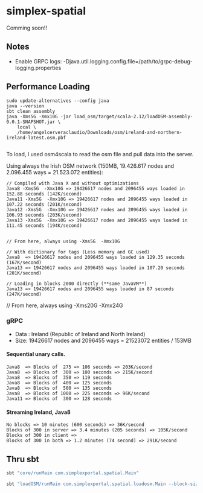 # simplex-spatial

Comming soon!!

## Notes

- Enable GRPC logs: -Djava.util.logging.config.file=/path/to/grpc-debug-logging.properties

## Performance Loading

```
sudo update-alternatives --config java
java --version
sbt clean assembly
java -Xms5G -Xmx10G -jar load_osm/target/scala-2.12/loadOSM-assembly-0.0.1-SNAPSHOT.jar \
    local \
    /home/angelcerveraclaudio/Downloads/osm/ireland-and-northern-ireland-latest.osm.pbf 
 
```

To load, I used osm4scala to read the osm file and pull data into the server.

Using always the Irish OSM network (150MB, 19.426.617 nodes and 2.096.455 ways = 21.523.072 entities):

```
// Compiled with Java X and without optimizations
Java8 -Xms5G  -Xmx10G => 19426617 nodes and 2096455 ways loaded in 152.88 seconds (142K/second)
Java11 -Xms5G  -Xmx10G => 19426617 nodes and 2096455 ways loaded in 107.22 seconds (201K/second)
Java12 -Xms5G  -Xmx10G => 19426617 nodes and 2096455 ways loaded in 106.93 seconds (203K/second)
Java13 -Xms5G  -Xmx10G => 19426617 nodes and 2096455 ways loaded in 111.45 seconds (194K/second)


// From here, always using -Xms5G  -Xmx10G

// With dictionary for tags (Less memory and GC used)
Java8  => 19426617 nodes and 2096455 ways loaded in 129.35 seconds (167K/second)
Java13 => 19426617 nodes and 2096455 ways loaded in 107.20 seconds (201K/second)

// Loading in blocks 2000 directly (**same JavaVM**) 
Java13 => 19426617 nodes and 2096455 ways loaded in 87 seconds (247K/second)
```
// From here, always using -Xms20G  -Xmx24G

### gRPC
- Data : Ireland (Republic of Ireland and North Ireland)
- Size: 19426617 nodes and 2096455 ways = 21523072 entities / 153MB

#### Sequential unary calls.
```
Java8  => Blocks of  275 => 106 seconds => 203K/second
Java8  => Blocks of  300 => 100 seconds => 215K/second
Java8  => Blocks of  350 => 119 seconds
Java8  => Blocks of  400 => 125 seconds
Java8  => Blocks of  500 => 135 seconds
Java8  => Blocks of 1000 => 225 seconds => 96K/second
Java11 => Blocks of  300 => 128 seconds
```

#### Streaming Ireland, Java8 
```
No blocks => 10 minutes (600 seconds) => 36K/second
Blocks of 300 in server => 3.4 minutes (205 seconds) => 105K/second
Blocks of 300 in client =>
Blocks of 300 in both => 1.2 minutes (74 second) => 291K/second
```

## Thru sbt
```bash
sbt "core/runMain com.simplexportal.spatial.Main"
```

```bash
sbt "loadOSM/runMain com.simplexportal.spatial.loadosm.Main --block-size=300 /home/angelcerveraclaudio/Downloads/osm/ireland-and-northern-ireland-latest.osm.pbf"
```
